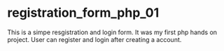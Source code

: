 # registration_form_php_01
 This is a simpe resgistration and login form. It was my first php hands on project. User can register and login after creating a account. 
